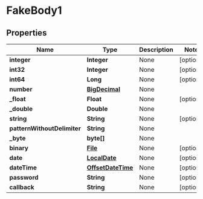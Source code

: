 # FakeBody1

## Properties
Name | Type | Description | Notes
------------ | ------------- | ------------- | -------------
**integer** | **Integer** | None |  [optional]
**int32** | **Integer** | None |  [optional]
**int64** | **Long** | None |  [optional]
**number** | [**BigDecimal**](BigDecimal.md) | None | 
**_float** | **Float** | None |  [optional]
**_double** | **Double** | None | 
**string** | **String** | None |  [optional]
**patternWithoutDelimiter** | **String** | None | 
**_byte** | **byte[]** | None | 
**binary** | [**File**](File.md) | None |  [optional]
**date** | [**LocalDate**](LocalDate.md) | None |  [optional]
**dateTime** | [**OffsetDateTime**](OffsetDateTime.md) | None |  [optional]
**password** | **String** | None |  [optional]
**callback** | **String** | None |  [optional]
